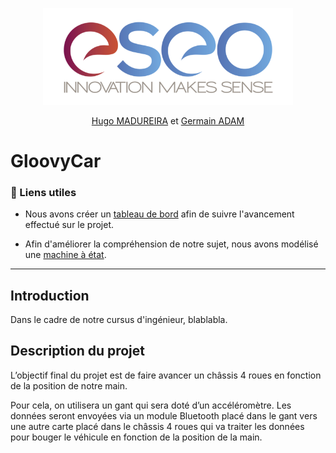 <p align="center"><img src="readme/img/eseo_logo.png" width="400"></p>
<p align="center">
<a href="https://www.linkedin.com/in/hugo-madureira/">Hugo MADUREIRA</a>
  et
<a href="https://www.linkedin.com/in/germain-adam-543a26173/">Germain ADAM</a>
</p>


# GloovyCar

### 🔗 Liens utiles

- Nous avons créer un [tableau de bord](readme/dashboard.md) afin de suivre l'avancement effectué sur le projet.

- Afin d'améliorer la compréhension de notre sujet, nous avons modélisé une [machine à état](https://www.draw.io/?lightbox=1&highlight=0000ff&edit=_blank&layers=1&nav=1&title=Untitled%20Diagram.drawio#R7VvZcqM4FP0aPyYldni0nUx6qiZVqUlXd%2BdRwYqhByOPEI6drx8JEBgJ4xVwUvMSo4v2e85dhDIypov1A4HL4BHPUDTSwWw9Mu5Guq7Zls1%2BuGSTSwzNBrlkTsJZUasSPIcfqBCKamk4Q0mtIsU4ouGyLvRxHCOf1mSQEPxer%2FaGo%2FqoSzhHiuDZh5Eq%2FRnOaJBLXd2p5N9QOA%2FEyJrt5W8WUFQuVpIEcIbft0TG%2FciYEoxp%2FrRYT1HEd0%2FsS97ujx1vy4kRFNNDGnz74Y9XH0%2Fkz%2B%2Fjxfjnh%2Ffbf5zeFOpJ6EYsmOA0niHeBoyMCSY0wHMcw%2BgvjJdMqDHhb0TpplAVTClmooAuouItmw7Z%2FOLtby1RfCm6ywp361ppI0oztvHFPKph7yvpxE%2FJKptZNsw6pL9EU%2Fb8Uo3IStUYvCCGyBfLB9q5h4UowSnxUcvGCSxCMke0pZ5VappxBOEFYktm7QiKIA1X9XnAAqvzsl7RdEwI3GxVWOIwpslWz09cwCoI3nlW3mPBuhvOxG1wsIe8T1HamlwlygB0BJh0U0HTkUo9G3wDaDjvsG8V28YgKi6WsYJRWixspNsR257JG86mV%2Bne%2FjfF4sVNkilszCpo1nJdvWRP8%2BI36%2BVVCJjtHk2N0XhMM4tPYVRWIXIjtpJXWRaUtZKQ9fDjFfKOmAwuGJImRTuQoDTki4YRJmy3QQT5H4ZA5lGicB5jilrHzVctxDL4o4i5KQ7y9yCk6HkJM8C9M1fZhNoVIhSt23GrwqxooHverYyI0vW8V55L84CoF9T8FtgN0C1InWAUdiJG0dmhENKNNgilQvAI%2FSCMEVc7RxJbILinHAal9tK9Gm0CmKRlpjNaV2dCCf4HTTHDFJPEOOYQeAujSBJBjjBW9JmOEZNPOAJCFnuMixeLcDaLduGnbisvACEDABlAbiOAVPjoXaFH0wd3KbvimfLdjnjmgq7IOtAVneuJzlKV1ZdruI%2B5dQ74ZrR5gGuyzprm3TqyeQZOA7usRvPsdmad1QRgQH65Xj1juHU1d1%2FWwEtPiIRsP7gNvTT19EPDwEGiQNORTTawgQSKDqJA07om1JiWW0cN0IzPghoTnAmbs9hvDs%2F%2BQTbdGHTTncE3%2FdQjmkGUNWhQY7qDK2uQTTeH3HTRcfeh5BQvFmnMUi4a4rg8HIhfE%2F7zykanGLPQjK3RZ8vO0kivLeZUBf8fVjSEw6anhC2eGgvrTZmmZnYWCqsJzITyVOMBZpjLREBTNu7L5P%2BWK2tFa8pQ7Ib8pLP8X3xnaVcK%2BLpKMQ2gnOtpYGi1WCoNriWG2Xcs04iDC%2FpYYZ%2B6D2xOyhgNIKFJs23pu6HUwpG%2FNMgtOsoxQV9BwHgFYx%2BR41z2NblTplRJQ26DO%2B37aMnsLYr7G%2Flp9JkVKAh1ZQo0%2BlLgd2ZUY67A6kvNA0z9oD2cvWqVmqZsNa9CpeaAKr0jONyToVy1Sl05Pr4KlVpNLJV3KZ6N%2BV0oHtZGMElCPwuEIKGqeDvEEldsyms1L1tvmq%2FYHBkGDhJ47Tj%2B21Ki1ZB5Ctlx8ZkagCkocoCEjXypRbuWyMxU%2FL5jSV3lm6F0dX7U6GjtUaOS4sstuokarSYDdyE2nJhwXOBeWzvlBuHQDlPZD4fKxLayxPaJHHJsBdlyVxfikG4qky7AuWtuagvbOTpXc%2FpgnXpK8wVY1%2BNt0sN5t%2BNgvh%2FemZYCYfne2KG88yzrVleo53RDPU2N3Kx2IqktbPl6tbqg9hYdUc%2FtjnrXFP5duUeyVI90KjNUG650dSFaqJPeF9U58hXBnqI6rweQ25ZWM%2F6e027%2BT%2FAwHd44MQ%2FmyaAexFGDoDM8SE88cYSRPZgnnura%2BuCJ3XTkelmeaIe7gjJy6zBuuySDjE%2FBoM%2FpaRxD5sOeTMYDenuLYxnEitX%2F2uXVq39ZNO7%2FAw%3D%3D).

***

## Introduction

Dans le cadre de notre cursus d'ingénieur, blablabla.

## Description du projet

L’objectif final du projet est de faire avancer un châssis 4 roues en fonction de la position de notre main. 

Pour cela, on utilisera un gant qui sera doté d’un accéléromètre. Les données seront envoyées via un module Bluetooth placé dans le gant vers une autre carte placé dans le châssis 4 roues qui va traiter les données pour bouger le véhicule en fonction de la position de la main.




